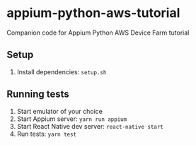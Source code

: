 # appium-python-aws-tutorial
Companion code for Appium Python AWS Device Farm tutorial

## Setup

1. Install dependencies: `setup.sh`

## Running tests

1. Start emulator of your choice
1. Start Appium server: `yarn run appium`
1. Start React Native dev server: `react-native start`
1. Run tests: `yarn test`
